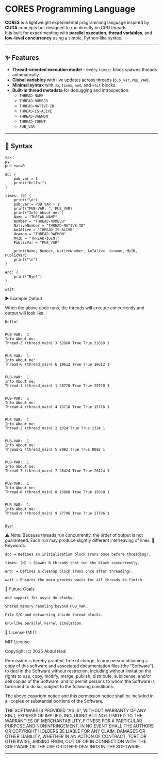 # CORES Programming Language

**CORES** is a lightweight experimental programming language inspired by **CUDA** concepts but designed to run directly on CPU threads.  
It is built for experimenting with **parallel execution**, **thread variables**, and **low-level concurrency** using a simple, Python-like syntax.

---

## ✨ Features
- **Thread-oriented execution model** – every `times:` block spawns threads automatically.  
- **Global variables** with live updates across threads (`pub_var`, `PUB_VAR`).  
- **Minimal syntax** with `do`, `times`, `end`, and `wait` blocks.  
- **Built-in thread metadata** for debugging and introspection:  
  - `THREAD-NAME`  
  - `THREAD-NUMBER`  
  - `THREAD-NATIVE-ID`  
  - `THREAD-IS-ALIVE`  
  - `THREAD-DAEMON`  
  - `THREAD-IDENT`  
  - `PUB_VAR`  

---

## 🔧 Syntax

```
max
py
pub_var=0

do: {
    pub_var = 1
    print("Hello!")
}

times: (9) {
    print("\n")
    pub_var = PUB_VAR + 1
    print("PUB-VAR: ", PUB_VAR)
    print("Info About me:")
    Name = "THREAD-NAME"
    Number = "THREAD-NUMBER"
    NativeNumber = "THREAD-NATIVE-ID"
    AmIAlive = "THREAD-IS-ALIVE"
    deamon = "THREAD-DAEMON"
    MyID = "THREAD-IDENT"
    PublicVar = "PUB_VAR"

    print(Name, Number, NativeNumber, AmIAlive, deamon, MyID, PublicVar)
    print("\n")
}

end: {
    print("Bye!")
}

wait
```

▶️ Example Output

When the above code runs, the threads will execute concurrently and output will look like:

```
Hello!


PUB-VAR:  1
Info About me:
Thread-3 (thread_main) 3 32860 True True 32860 1


PUB-VAR:  1
Info About me:
Thread-6 (thread_main) 6 19612 True True 19612 1


PUB-VAR:  1
Info About me:
Thread-1 (thread_main) 1 20720 True True 20720 1


PUB-VAR:  1
Info About me:
Thread-4 (thread_main) 4 15716 True True 15716 1


PUB-VAR:  1
Info About me:
Thread-2 (thread_main) 2 1324 True True 1324 1


PUB-VAR:  1
Info About me:
Thread-5 (thread_main) 5 8092 True True 8092 1


PUB-VAR:  1
Info About me:
Thread-7 (thread_main) 7 26424 True True 26424 1


PUB-VAR:  1
Info About me:
Thread-8 (thread_main) 8 15868 True True 15868 1


PUB-VAR:  1
Info About me:
Thread-9 (thread_main) 9 27796 True True 27796 1


Bye!
```

⚠️ Note: Because threads run concurrently, the order of output is not guaranteed. Each run may produce slightly different interleaving of lines.
🧩 Keywords

    do: → Defines an initialization block (runs once before threading).

    times: (N) → Spawns N threads that run the block concurrently.

    end: → Defines a cleanup block (runs once after threading).

    wait → Ensures the main process waits for all threads to finish.

🚀 Future Goals

    Add support for async do blocks.

    Shared memory handling beyond PUB_VAR.

    File I/O and networking inside thread blocks.

    GPU-like parallel kernel simulation.

📜 License (MIT)

MIT License

Copyright (c) 2025 Abdul Hadi

Permission is hereby granted, free of charge, to any person obtaining a copy
of this software and associated documentation files (the "Software"), to deal
in the Software without restriction, including without limitation the rights
to use, copy, modify, merge, publish, distribute, sublicense, and/or sell
copies of the Software, and to permit persons to whom the Software is
furnished to do so, subject to the following conditions:

The above copyright notice and this permission notice shall be included in all
copies or substantial portions of the Software.

THE SOFTWARE IS PROVIDED "AS IS", WITHOUT WARRANTY OF ANY KIND, EXPRESS OR
IMPLIED, INCLUDING BUT NOT LIMITED TO THE WARRANTIES OF MERCHANTABILITY,
FITNESS FOR A PARTICULAR PURPOSE AND NONINFRINGEMENT. IN NO EVENT SHALL THE
AUTHORS OR COPYRIGHT HOLDERS BE LIABLE FOR ANY CLAIM, DAMAGES OR OTHER
LIABILITY, WHETHER IN AN ACTION OF CONTRACT, TORT OR OTHERWISE, ARISING FROM,
OUT OF OR IN CONNECTION WITH THE SOFTWARE OR THE USE OR OTHER DEALINGS IN THE
SOFTWARE.


---
